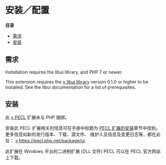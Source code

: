 安装／配置
==========

**目录**

-   [需求](/ui/setup.html#需求)
-   [安装](/ui/setup.html#安装)

需求
----

Installation requires the libui library, and PHP 7 or newer.

This extension requires the
<a href="https://github.com/andlabs/libui" class="link external">» libui library</a>
version 0.1.0 or higher to be installed. See the libui documentation for
a list of prerequisites.

安装
----

此 <a href="https://pecl.php.net/" class="link external">» PECL</a>
扩展未与 PHP 捆绑。

安装此 PECL 扩展相关的信息可在手册中标题为
<a href="/install/pecl.html" class="link">PECL 扩展的安装</a>章节中找到。更多信息如新的发行版本、下载、源文件、
维护人员信息及变更日志等，都在此处：
<a href="https://pecl.php.net/package/ui" class="link external">» https://pecl.php.net/package/ui</a>.

此扩展在 Windows 平台的二进制扩展 (DLL 文件) PECL 可以在 PECL
官方网站上下载。

